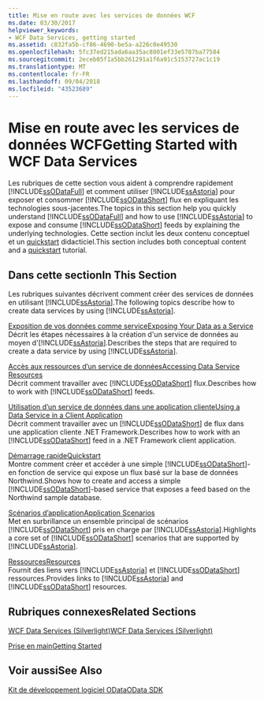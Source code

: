 ```yaml
---
title: Mise en route avec les services de données WCF
ms.date: 03/30/2017
helpviewer_keywords:
- WCF Data Services, getting started
ms.assetid: c832fa5b-cf86-4690-be5a-a226c0e49530
ms.openlocfilehash: 5fc37ed215ada6aa35ac8801ef33e5787ba77584
ms.sourcegitcommit: 2eceb05f1a5bb261291a1f6a91c5153727ac1c19
ms.translationtype: MT
ms.contentlocale: fr-FR
ms.lasthandoff: 09/04/2018
ms.locfileid: "43523689"
---
```

# <a name="getting-started-with-wcf-data-services"></a><span data-ttu-id="5ff9a-102">Mise en route avec les services de données WCF</span><span class="sxs-lookup"><span data-stu-id="5ff9a-102">Getting Started with WCF Data Services</span></span>
<span data-ttu-id="5ff9a-103">Les rubriques de cette section vous aident à comprendre rapidement [!INCLUDE[ssODataFull](../../../../includes/ssodatafull-md.md)] et comment utiliser [!INCLUDE[ssAstoria](../../../../includes/ssastoria-md.md)] pour exposer et consommer [!INCLUDE[ssODataShort](../../../../includes/ssodatashort-md.md)] flux en expliquant les technologies sous-jacentes.</span><span class="sxs-lookup"><span data-stu-id="5ff9a-103">The topics in this section help you quickly understand [!INCLUDE[ssODataFull](../../../../includes/ssodatafull-md.md)] and how to use [!INCLUDE[ssAstoria](../../../../includes/ssastoria-md.md)] to expose and consume [!INCLUDE[ssODataShort](../../../../includes/ssodatashort-md.md)] feeds by explaining the underlying technologies.</span></span> <span data-ttu-id="5ff9a-104">Cette section inclut les deux contenu conceptuel et un [quickstart](../../../../docs/framework/data/wcf/quickstart-wcf-data-services.md) didacticiel.</span><span class="sxs-lookup"><span data-stu-id="5ff9a-104">This section includes both conceptual content and a [quickstart](../../../../docs/framework/data/wcf/quickstart-wcf-data-services.md) tutorial.</span></span>  
  
## <a name="in-this-section"></a><span data-ttu-id="5ff9a-105">Dans cette section</span><span class="sxs-lookup"><span data-stu-id="5ff9a-105">In This Section</span></span>  
 <span data-ttu-id="5ff9a-106">Les rubriques suivantes décrivent comment créer des services de données en utilisant [!INCLUDE[ssAstoria](../../../../includes/ssastoria-md.md)].</span><span class="sxs-lookup"><span data-stu-id="5ff9a-106">The following topics describe how to create data services by using [!INCLUDE[ssAstoria](../../../../includes/ssastoria-md.md)].</span></span>  
  
 [<span data-ttu-id="5ff9a-107">Exposition de vos données comme service</span><span class="sxs-lookup"><span data-stu-id="5ff9a-107">Exposing Your Data as a Service</span></span>](../../../../docs/framework/data/wcf/exposing-your-data-as-a-service-wcf-data-services.md)  
 <span data-ttu-id="5ff9a-108">Décrit les étapes nécessaires à la création d'un service de données au moyen d'[!INCLUDE[ssAstoria](../../../../includes/ssastoria-md.md)].</span><span class="sxs-lookup"><span data-stu-id="5ff9a-108">Describes the steps that are required to create a data service by using [!INCLUDE[ssAstoria](../../../../includes/ssastoria-md.md)].</span></span>  
  
 [<span data-ttu-id="5ff9a-109">Accès aux ressources d’un service de données</span><span class="sxs-lookup"><span data-stu-id="5ff9a-109">Accessing Data Service Resources</span></span>](../../../../docs/framework/data/wcf/accessing-data-service-resources-wcf-data-services.md)  
 <span data-ttu-id="5ff9a-110">Décrit comment travailler avec [!INCLUDE[ssODataShort](../../../../includes/ssodatashort-md.md)] flux.</span><span class="sxs-lookup"><span data-stu-id="5ff9a-110">Describes how to work with [!INCLUDE[ssODataShort](../../../../includes/ssodatashort-md.md)] feeds.</span></span>  
  
 [<span data-ttu-id="5ff9a-111">Utilisation d’un service de données dans une application cliente</span><span class="sxs-lookup"><span data-stu-id="5ff9a-111">Using a Data Service in a Client Application</span></span>](../../../../docs/framework/data/wcf/using-a-data-service-in-a-client-application-wcf-data-services.md)  
 <span data-ttu-id="5ff9a-112">Décrit comment travailler avec un [!INCLUDE[ssODataShort](../../../../includes/ssodatashort-md.md)] de flux dans une application cliente .NET Framework.</span><span class="sxs-lookup"><span data-stu-id="5ff9a-112">Describes how to work with an [!INCLUDE[ssODataShort](../../../../includes/ssodatashort-md.md)] feed in a .NET Framework client application.</span></span>  
  
 [<span data-ttu-id="5ff9a-113">Démarrage rapide</span><span class="sxs-lookup"><span data-stu-id="5ff9a-113">Quickstart</span></span>](../../../../docs/framework/data/wcf/quickstart-wcf-data-services.md)  
 <span data-ttu-id="5ff9a-114">Montre comment créer et accéder à une simple [!INCLUDE[ssODataShort](../../../../includes/ssodatashort-md.md)]-en fonction de service qui expose un flux basé sur la base de données Northwind.</span><span class="sxs-lookup"><span data-stu-id="5ff9a-114">Shows how to create and access a simple [!INCLUDE[ssODataShort](../../../../includes/ssodatashort-md.md)]-based service that exposes a feed based on the Northwind sample database.</span></span>  
  
 [<span data-ttu-id="5ff9a-115">Scénarios d’application</span><span class="sxs-lookup"><span data-stu-id="5ff9a-115">Application Scenarios</span></span>](../../../../docs/framework/data/wcf/application-scenarios-wcf-data-services.md)  
 <span data-ttu-id="5ff9a-116">Met en surbrillance un ensemble principal de scénarios [!INCLUDE[ssODataShort](../../../../includes/ssodatashort-md.md)] pris en charge par [!INCLUDE[ssAstoria](../../../../includes/ssastoria-md.md)].</span><span class="sxs-lookup"><span data-stu-id="5ff9a-116">Highlights a core set of [!INCLUDE[ssODataShort](../../../../includes/ssodatashort-md.md)] scenarios that are supported by [!INCLUDE[ssAstoria](../../../../includes/ssastoria-md.md)].</span></span>  
  
 [<span data-ttu-id="5ff9a-117">Ressources</span><span class="sxs-lookup"><span data-stu-id="5ff9a-117">Resources</span></span>](../../../../docs/framework/data/wcf/wcf-data-services-resources.md)  
 <span data-ttu-id="5ff9a-118">Fournit des liens vers [!INCLUDE[ssAstoria](../../../../includes/ssastoria-md.md)] et [!INCLUDE[ssODataShort](../../../../includes/ssodatashort-md.md)] ressources.</span><span class="sxs-lookup"><span data-stu-id="5ff9a-118">Provides links to [!INCLUDE[ssAstoria](../../../../includes/ssastoria-md.md)] and [!INCLUDE[ssODataShort](../../../../includes/ssodatashort-md.md)] resources.</span></span>  
  
## <a name="related-sections"></a><span data-ttu-id="5ff9a-119">Rubriques connexes</span><span class="sxs-lookup"><span data-stu-id="5ff9a-119">Related Sections</span></span>  
 [<span data-ttu-id="5ff9a-120">WCF Data Services (Silverlight)</span><span class="sxs-lookup"><span data-stu-id="5ff9a-120">WCF Data Services (Silverlight)</span></span>](https://go.microsoft.com/fwlink/?LinkID=143149)  
  
 [<span data-ttu-id="5ff9a-121">Prise en main</span><span class="sxs-lookup"><span data-stu-id="5ff9a-121">Getting Started</span></span>](../../../../docs/framework/data/adonet/ef/getting-started.md)  
  
## <a name="see-also"></a><span data-ttu-id="5ff9a-122">Voir aussi</span><span class="sxs-lookup"><span data-stu-id="5ff9a-122">See Also</span></span>  
 [<span data-ttu-id="5ff9a-123">Kit de développement logiciel OData</span><span class="sxs-lookup"><span data-stu-id="5ff9a-123">OData SDK</span></span>](https://go.microsoft.com/fwlink/?LinkID=185248)
